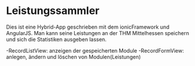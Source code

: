 Leistungssammler
================

Dies ist eine Hybrid-App geschrieben mit dem ionicFramework und AngularJS. Man kann seine Leistungen an der THM Mittelhessen speichern und sich die Statistiken ausgeben lassen.

-RecordListView: anzeigen der gespeicherten Module
-RecordFormView: anlegen, ändern und löschen von Modulen(Leistungen)
